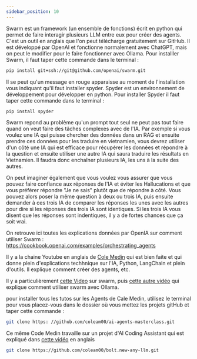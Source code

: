 ```yaml
---
sidebar_position: 10
---
```

Swarm est un framework (un ensemble de fonctions) écrit en python qui permet de faire interagir plusieurs LLM entre eux pour créer des agents.
C'est un outil en anglais que l'on peut télécharge gratuitement sur GitHub. Il est développé par OpenAI et fonctionne normalement avec ChatGPT, mais on peut le modifier pour le faire fonctionner avec Ollama. Pour installler Swarm, il faut taper cette commande dans le terminal :

```bash
pip install git+ssh://git@github.com/openai/swarm.git
```

Il se peut qu'un message en rouge apparaisse au moment de l'installation vous indiquant qu'il faut installer spyder. Spyder est un environnement de développement pour développer en python. Pour installer Spyder il faut taper cette commande dans le terminal :

```bash
pip install spyder
```

Swarm repond au problème qu'un prompt tout seul ne peut pas tout faire quand on veut faire des tâches complexes avec de l'IA. Par exemple si vous voulez une IA qui puisse chercher des données dans un RAG et ensuite prendre ces données pour les traduire en vietnamien, vous devrez utiliser d'un côté une IA qui est efficace pour récupérer les données et répondre à la question et ensuite utiliser une autre IA qui saura traduire les résultats en Vietnamien. Il faudra donc enchaîner plusieurs IA, les uns à la suite des autres.

On peut imaginer également que vous voulez vous assurer que vous pouvez faire confiance aux réponses de l'IA et éviter les Hallucations et que vous préférer répondre "Je ne sais" plutôt que de répondre à côté. Vous pouvez alors poser la même question à deux ou trois IA, puis ensuite demander à ces trois IA de comparer les réponses les unes avec les autres pour dire si les réponses des trois IA sont identiques. Si les trois IA vous disent que les réponses sont indentiques, il y a de fortes chances que ça soit vrai.

On retrouve ici toutes les explications données par OpenIA sur comment utiliser Swarm : https://cookbook.openai.com/examples/orchestrating_agents

Il y a la chaine Youtube en anglais de [Cole Medin](https://www.youtube.com/@ColeMedin/videos) qui est bien faite et qui donne plein d'explications techhnique sur l'IA, Python, LangChain et plein d'outils. Il explique comment créer des agents, etc.

Il y a particulièrement [cette Video](https://www.youtube.com/watch?v=q7_5eCmu0MY) sur swarm, puis [cette autre vidéo](https://www.youtube.com/watch?v=8jpVeUTNExI) qui explique comment utiliser swarm avec Ollama.

pour installer tous les tutos sur les Agents de Cale Medin, utilisez le terminal pour vous placez-vous dans le dossier où vous mettez les projets gitHub et taper cette commande :

```bash
git clone https: //github.com/coleam00/ai-agents-masterclass.git
```

Ce même Code Medin travaille sur un projet d'AI Coding Assistant qui est expliqué dans [cette vidéo](https://www.youtube.com/watch?v=31ivQdydmGg) en anglais



```bash
git clone https://github.com/coleam00/bolt.new-any-llm.git
```